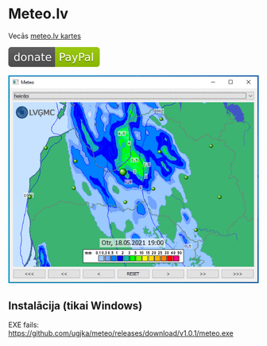 # Meteo.lv

Vecās [meteo.lv kartes](https://www.meteo.lv/laiks/nokrisni/?nid=557)

[![Donate](paypal.svg?raw=true)](https://www.paypal.me/ugjka)

![screenshot](screenshot.png?raw=true)

## Instalācija (tikai Windows)

EXE fails: https://github.com/ugjka/meteo/releases/download/v1.0.1/meteo.exe
